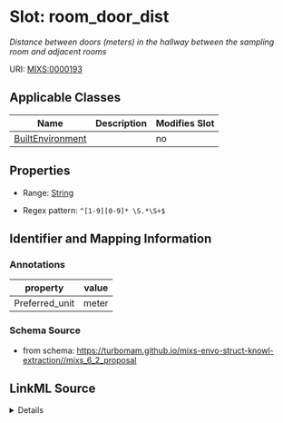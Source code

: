 # Slot: room_door_dist


_Distance between doors (meters) in the hallway between the sampling room and adjacent rooms_



URI: [MIXS:0000193](https://w3id.org/mixs/0000193)



<!-- no inheritance hierarchy -->




## Applicable Classes

| Name | Description | Modifies Slot |
| --- | --- | --- |
[BuiltEnvironment](BuiltEnvironment.md) |  |  no  |







## Properties

* Range: [String](String.md)

* Regex pattern: `^[1-9][0-9]* \S.*\S+$`





## Identifier and Mapping Information





### Annotations

| property | value |
| --- | --- |
| Preferred_unit | meter |



### Schema Source


* from schema: https://turbomam.github.io/mixs-envo-struct-knowl-extraction//mixs_6_2_proposal




## LinkML Source

<details>
```yaml
name: room_door_dist
annotations:
  Preferred_unit:
    tag: Preferred_unit
    value: meter
description: Distance between doors (meters) in the hallway between the sampling room
  and adjacent rooms
title: room door distance
notes:
- distance
- door
- room
from_schema: https://turbomam.github.io/mixs-envo-struct-knowl-extraction//mixs_6_2_proposal
rank: 1000
slot_uri: MIXS:0000193
multivalued: false
alias: room_door_dist
domain_of:
- BuiltEnvironment
range: string
required: false
recommended: false
pattern: ^[1-9][0-9]* \S.*\S+$

```
</details>